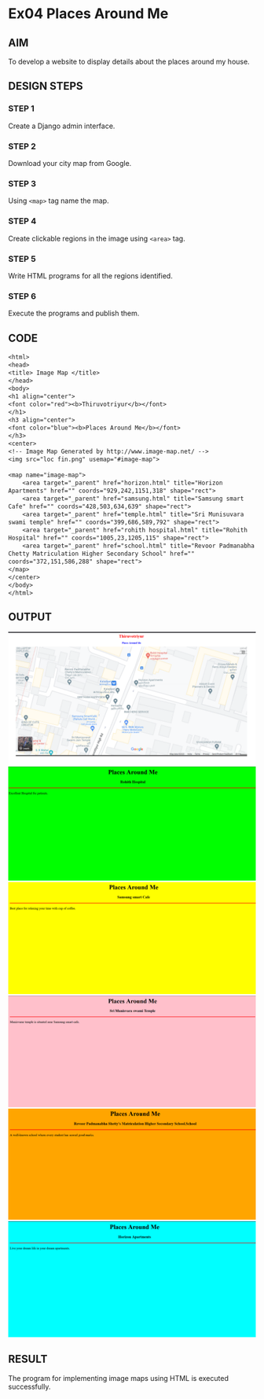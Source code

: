 # Ex04 Places Around Me
## AIM
To develop a website to display details about the places around my house.

## DESIGN STEPS

### STEP 1
Create a Django admin interface.

### STEP 2
Download your city map from Google.

### STEP 3
Using ```<map>``` tag name the map.

### STEP 4
Create clickable regions in the image using ```<area>``` tag.

### STEP 5
Write HTML programs for all the regions identified.

### STEP 6
Execute the programs and publish them.

## CODE
```
<html>
<head>
<title> Image Map </title>
</head>
<body>
<h1 align="center">
<font color="red"><b>Thiruvotriyur</b></font>
</h1>
<h3 align="center">
<font color="blue"><b>Places Around Me</b></font>
</h3>
<center>
<!-- Image Map Generated by http://www.image-map.net/ -->
<img src="loc fin.png" usemap="#image-map">

<map name="image-map">
    <area target="_parent" href="horizon.html" title="Horizon Apartments" href="" coords="929,242,1151,318" shape="rect">
    <area target="_parent" href="samsung.html" title="Samsung smart Cafe" href="" coords="428,503,634,639" shape="rect">
    <area target="_parent" href="temple.html" title="Sri Munisuvara swami temple" href="" coords="399,686,589,792" shape="rect">
    <area target="_parent" href="rohith hospital.html" title="Rohith Hospital" href="" coords="1005,23,1205,115" shape="rect">
    <area target="_parent" href="school.html" title="Revoor Padmanabha Chetty Matriculation Higher Secondary School" href="" coords="372,151,586,288" shape="rect">
</map>
</center>
</body>
</html>
```
## OUTPUT

![Alt text](<ex4 web op1.png>)
![Alt text](<ex4 web op5.png>)
![Alt text](<ex4 web op3.png>)
![Alt text](<ex4 web op6.png>)
![Alt text](<ex4 web op2.png>)
![Alt text](<ex4 web op4.png>)

## RESULT
The program for implementing image maps using HTML is executed successfully.
